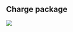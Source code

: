 ## Charge package
![](https://www.plantuml.com/plantuml/png/RL3DIiH03BxFKuGz2hFWLJoiBEX94Ns2s8rjSAPJPb91rhwxszAcuqwFtq--ByaX2KRflJCTLbzO4nmRZ3MT3K3bCAKPFyNGTrSSZ2O0zA5lvGu-NK2vC8FQdib_K4mDTsL8gHfLtWM5rh985tXQLMfNy8eyWca2xd-jLNjEBZCPCmqQM4wviLPhisKdVdUxtx_iPjf0iRWEbs8PKvuz6FtzGoNypV9pNe_bjdQqyAFtFxEasiXr8pRaovUvRrHpaeZ2eGKjsPPXBDjIj5BRJDw49_9S7KCV4-KLEJz6RpygM7ljrUn7zEpMtypO34NKbBB8va3jgVVk3m00)
